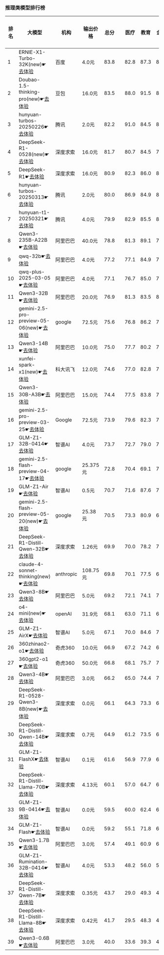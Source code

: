 ### 推理类模型排行榜
|排名|大模型|机构|输出价格|总分| |医疗|教育|金融|法律|行政公务|心理健康|推理与数学计算|语言与指令遵从|
|---|-----|---|-------|---|-|----|---|---|---|------|-------|-----------|------------|
|1|ERNIE-X1-Turbo-32K(new)☛[去体验](https://nonelinear.com/static/modelcompare.html?type=proprietary)|百度|4.0元|83.8| |        82.8|87.3|83.0|81.1|        96.7|75.0|        79.7|85.2|
|2|Doubao-1.5-thinking-pro(new)☛[去体验](https://nonelinear.com/static/modelcompare.html?type=proprietary)|豆包|16.0元|83.5| |        88.0|91.5|83.9|83.3|        80.0|71.2|        88.1|81.9|
|3|hunyuan-turbos-20250226☛[去体验](https://nonelinear.com/static/modelcompare.html?type=proprietary)|腾讯|2.0元|82.2| |        91.0|84.5|85.3|82.6|        79.8|86.5|        64.8|83.0|
|4|DeepSeek-R1-0528(new)☛[去体验](https://nonelinear.com/static/modelcompare.html?type=open-source)|深度求索|16.0元|81.7| |        80.7|84.5|78.0|72.2|        96.7|70.8|        87.7|82.9|
|5|DeepSeek-R1☛[去体验](https://nonelinear.com/static/modelcompare.html?type=open-source)|深度求索|16.0元|80.9| |        82.3|86.0|82.9|73.8|        84.7|70.8|        83.2|83.4|
|6|hunyuan-turbos-20250313☛[去体验](https://nonelinear.com/static/modelcompare.html?type=proprietary)|腾讯|2.0元|80.0| |        86.9|84.9|80.5|72.4|        84.5|81.7|        66.1|82.9|
|7|hunyuan-t1-20250321☛[去体验](https://nonelinear.com/static/modelcompare.html?type=proprietary)|腾讯|4.0元|79.9| |        82.9|85.5|81.2|68.9|        88.5|78.9|        73.6|79.3|
|8|Qwen3-235B-A22B☛[去体验](https://nonelinear.com/static/modelcompare.html?type=open-source)|阿里巴巴|40.0元|78.8| |        81.3|89.1|78.1|70.0|        90.0|58.2|        83.7|79.9|
|9|qwq-32b☛[去体验](https://nonelinear.com/static/modelcompare.html?type=open-source)|阿里巴巴|4.0元|77.2| |        77.1|84.9|78.4|60.9|        88.1|74.7|        76.5|77.4|
|10|qwq-plus-2025-03-05☛[去体验](https://nonelinear.com/static/modelcompare.html?type=proprietary)|阿里巴巴|4.0元|77.1| |        76.7|85.0|77.9|62.2|        85.2|75.0|        78.7|76.3|
|11|Qwen3-32B☛[去体验](https://nonelinear.com/static/modelcompare.html?type=open-source)|阿里巴巴|20.0元|76.9| |        81.3|83.5|80.9|64.5|        73.3|75.4|        79.6|76.3|
|12|gemini-2.5-pro-preview-05-06(new)☛[去体验](https://nonelinear.com/static/modelcompare.html?type=proprietary)|google|72.5元|75.6| |        76.8|86.2|73.1|53.3|        90.0|56.2|        89.0|79.8|
|13|Qwen3-14B☛[去体验](https://nonelinear.com/static/modelcompare.html?type=open-source)|阿里巴巴|10.0元|75.0| |        77.7|80.2|79.6|62.2|        73.3|68.8|        79.7|78.8|
|14|xunfei-spark-x1(new)☛[去体验](https://nonelinear.com/static/modelcompare.html?type=proprietary)|科大讯飞|12.0元|74.6| |        77.0|82.8|78.1|64.7|        83.7|57.2|        76.3|77.0|
|15|Qwen3-30B-A3B☛[去体验](https://nonelinear.com/static/modelcompare.html?type=open-source)|阿里巴巴|15.0元|74.4| |        77.5|83.8|78.7|51.1|        66.7|74.8|        81.7|80.7|
|16|gemini-2.5-pro-preview-03-25☛[去体验](https://nonelinear.com/static/modelcompare.html?type=proprietary)|Google|72.5元|73.9| |        79.6|82.3|72.3|53.3|        90.0|46.1|        86.7|80.6|
|17|GLM-Z1-32B-0414☛[去体验](https://nonelinear.com/static/modelcompare.html?type=open-source)|智谱AI|4.0元|73.7| |        72.7|79.0|74.8|62.2|        80.0|69.9|        75.1|76.1|
|18|gemini-2.5-flash-preview-04-17☛[去体验](https://nonelinear.com/static/modelcompare.html?type=proprietary)|google|25.375元|72.8| |        70.4|69.1|71.5|62.2|        76.7|71.3|        82.7|78.6|
|19|GLM-Z1-Air☛[去体验](https://nonelinear.com/static/modelcompare.html?type=proprietary)|智谱AI|0.5元|70.7| |        71.6|87.6|71.4|52.0|        77.6|65.6|        63.8|76.0|
|20|gemini-2.5-flash-preview-05-20(new)☛[去体验](https://nonelinear.com/static/modelcompare.html?type=proprietary)|google|25.38元|70.5| |        73.3|80.9|67.0|60.0|        80.0|47.5|        82.5|73.2|
|21|DeepSeek-R1-Distill-Qwen-32B☛[去体验](https://nonelinear.com/static/modelcompare.html?type=open-source)|深度求索|1.26元|69.9| |        70.0|78.2|73.9|51.8|        77.6|66.5|        67.4|73.9|
|22|claude-4-sonnet-thinking(new)☛[去体验](https://nonelinear.com/static/modelcompare.html?type=proprietary)|anthropic|108.75元|69.8| |        70.1|77.5|68.1|46.7|        80.0|53.8|        79.4|82.4|
|23|Qwen3-8B☛[去体验](https://nonelinear.com/static/modelcompare.html?type=open-source)|阿里巴巴|5.0元|69.2| |        72.1|74.1|74.0|54.4|        53.3|71.8|        74.4|79.2|
|24|o4-mini(new)☛[去体验](https://nonelinear.com/static/modelcompare.html?type=proprietary)|openAI|31.9元|68.1| |        63.0|71.1|66.5|36.7|        90.0|45.0|        91.0|81.5|
|25|GLM-Z1-AirX☛[去体验](https://nonelinear.com/static/modelcompare.html?type=proprietary)|智谱AI|5.0元|67.1| |        70.0|84.6|70.1|58.9|        60.0|54.6|        64.0|74.7|
|26|360zhinao2-o1☛[去体验](https://nonelinear.com/static/modelcompare.html?type=proprietary)|奇虎360|10.0元|66.9| |        67.2|74.2|69.5|45.3|        73.3|65.0|        69.7|71.4|
|27|360gpt2-o1☛[去体验](https://nonelinear.com/static/modelcompare.html?type=proprietary)|奇虎360|50.0元|66.8| |        68.1|75.7|70.2|47.7|        70.4|66.1|        67.3|69.1|
|28|Qwen3-4B☛[去体验](https://nonelinear.com/static/modelcompare.html?type=open-source)|阿里巴巴|3.0元|66.2| |        65.0|74.4|70.2|44.4|        60.0|65.2|        73.8|76.8|
|29|DeepSeek-R1-0528-Qwen3-8B(new)☛[去体验](https://nonelinear.com/static/modelcompare.html?type=open-source)|深度求索|0.0元|66.1| |        64.3|73.3|65.1|50.0|        76.7|57.9|        65.3|76.2|
|30|DeepSeek-R1-Distill-Qwen-14B☛[去体验](https://nonelinear.com/static/modelcompare.html?type=open-source)|深度求索|0.7元|64.9| |        61.2|73.5|67.5|40.2|        69.6|67.8|        67.2|72.1|
|31|GLM-Z1-FlashX☛[去体验](https://nonelinear.com/static/modelcompare.html?type=proprietary)|智谱AI|0.1元|61.6| |        56.9|77.9|61.4|32.3|        75.1|55.8|        61.9|71.3|
|32|DeepSeek-R1-Distill-Llama-70B☛[去体验](https://nonelinear.com/static/modelcompare.html?type=open-source)|深度求索|4.13元|60.1| |        57.0|64.7|60.6|34.7|        71.4|59.4|        63.7|69.5|
|33|GLM-Z1-9B-0414☛[去体验](https://nonelinear.com/static/modelcompare.html?type=open-source)|智谱AI|0.0元|59.5| |        60.0|62.4|63.9|31.5|        80.1|39.5|        69.1|69.7|
|34|GLM-Z1-Flash☛[去体验](https://nonelinear.com/static/modelcompare.html?type=proprietary)|智谱AI|0.0元|59.2| |        55.1|71.8|60.2|32.5|        69.6|54.6|        60.1|69.6|
|35|Qwen3-1.7B☛[去体验](https://nonelinear.com/static/modelcompare.html?type=open-source)|阿里巴巴|3.0元|57.4| |        49.1|60.9|60.2|34.5|        50.0|63.2|        68.5|73.1|
|36|GLM-Z1-Rumination-32B-0414☛[去体验](https://nonelinear.com/static/modelcompare.html?type=open-source)|智谱AI|4.0元|53.3| |        48.2|56.0|54.4|38.9|        56.7|46.3|        62.0|64.2|
|37|DeepSeek-R1-Distill-Qwen-7B☛[去体验](https://nonelinear.com/static/modelcompare.html?type=open-source)|深度求索|0.35元|43.7| |        29.0|49.3|45.8|19.2|        56.4|37.2|        54.5|58.4|
|38|DeepSeek-R1-Distill-Llama-8B☛[去体验](https://nonelinear.com/static/modelcompare.html?type=open-source)|深度求索|0.42元|41.7| |        29.5|48.3|42.6|20.3|        54.7|24.5|        52.7|61.0|
|39|Qwen3-0.6B☛[去体验](https://nonelinear.com/static/modelcompare.html?type=open-source)|阿里巴巴|3.0元|40.0| |        33.6|39.3|40.9|17.8|        46.7|22.3|        52.5|67.1|
    
